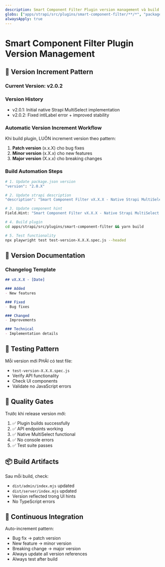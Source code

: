 ```yaml
---
description: Smart Component Filter Plugin version management và build automation
globs: ["apps/strapi/src/plugins/smart-component-filter/**/*", "package.json"]
alwaysApply: true
---
```


# Smart Component Filter Plugin Version Management

## 🔢 Version Increment Pattern

### Current Version: v2.0.2

### Version History
- v2.0.1: Initial native Strapi MultiSelect implementation
- v2.0.2: Fixed intlLabel error + improved stability

### Automatic Version Increment Workflow

Khi build plugin, LUÔN increment version theo pattern:
1. **Patch version** (x.x.X) cho bug fixes
2. **Minor version** (x.X.x) cho new features  
3. **Major version** (X.x.x) cho breaking changes

### Build Automation Steps

```bash
# 1. Update package.json version
"version": "2.0.X"

# 2. Update strapi description
"description": "Smart Component Filter vX.X.X - Native Strapi MultiSelect with dynamic component loading and real-time filtering"

# 3. Update component hint
Field.Hint: "Smart Component Filter vX.X.X - Native Strapi MultiSelect with dynamic components from database"

# 4. Build plugin
cd apps/strapi/src/plugins/smart-component-filter && yarn build

# 5. Test functionality
npx playwright test test-version-X.X.X.spec.js --headed
```

## 📝 Version Documentation

### Changelog Template
```markdown
## vX.X.X - [Date]

### Added
- New features

### Fixed  
- Bug fixes

### Changed
- Improvements

### Technical
- Implementation details
```

## 🧪 Testing Pattern

Mỗi version mới PHẢI có test file:
- `test-version-X.X.X.spec.js`
- Verify API functionality
- Check UI components
- Validate no JavaScript errors

## 🎯 Quality Gates

Trước khi release version mới:
1. ✅ Plugin builds successfully
2. ✅ API endpoints working
3. ✅ Native MultiSelect functional
4. ✅ No console errors
5. ✅ Test suite passes

## 📦 Build Artifacts

Sau mỗi build, check:
- `dist/admin/index.mjs` updated
- `dist/server/index.mjs` updated  
- Version reflected trong UI hints
- No TypeScript errors

## 🔄 Continuous Integration

Auto-increment pattern:
- Bug fix → patch version
- New feature → minor version
- Breaking change → major version
- Always update all version references
- Always test after build 